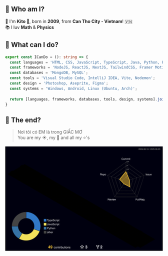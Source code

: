 ## 👀 Who am I?
💐 I'm **Kito 🍂**, born in **2009**, from **Can Tho City - Vietnam**! 🇻🇳<br>
📚 I luv **Math** & **Physics**
## 🤔 What can I do?
```ts
export const ICanDo = (): string => {
  const languages = 'HTML, CSS, JavaScript, TypeScript, Java, Python, Pascal';
  const frameworks = 'NodeJS, ReactJS, NextJS, TailwindCSS, Framer Motion';
  const databases = 'MongoDB, MySQL';
  const tools = 'Visual Studio Code, IntelliJ IDEA, Vite, Nodemon';
  const design = 'Photoshop, Aseprite, Figma';
  const systems = 'Windows, Android, Linux (Ubuntu, Arch)';

  return [languages, frameworks, databases, tools, design, systems].join('\n');
}
```
## 👋 The end?
> Nơi tôi có EM là trong GIẤC MƠ <br>
> You are my ☀️, my 🌙 and all my ⭐'s

![](./profile-3d-contrib/profile-night-rainbow.svg)
